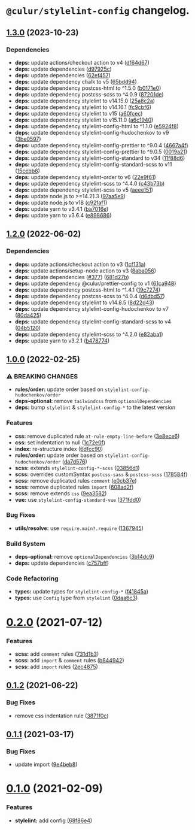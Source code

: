 # `@culur/stylelint-config` changelog.

## [1.3.0](https://github.com/culur/stylelint-config/compare/v1.2.0...v1.3.0) (2023-10-23)

### Dependencies

- **deps:** update actions/checkout action to v4 ([df64d67](https://github.com/culur/stylelint-config/commit/df64d676c823eaa6801e8b777a4d4a9370da27c7))
- **deps:** update dependencies ([d97925c](https://github.com/culur/stylelint-config/commit/d97925cace3ccdb86b3bdaa70f07dcc6d6e933d7))
- **deps:** update dependencies ([62ef457](https://github.com/culur/stylelint-config/commit/62ef45711e628ab451fe1757fb4987cadcc98e00))
- **deps:** update dependency chalk to v5 ([65bdd94](https://github.com/culur/stylelint-config/commit/65bdd946a468dc895b137af1a0bc800fc6955953))
- **deps:** update dependency postcss-html to ^1.5.0 ([b0171e0](https://github.com/culur/stylelint-config/commit/b0171e0c10bbbfabb73a46f96dc01af4d12ef5bc))
- **deps:** update dependency postcss-scss to ^4.0.9 ([87201de](https://github.com/culur/stylelint-config/commit/87201def4069c22c9b168536fc4b16c78dd463dc))
- **deps:** update dependency stylelint to v14.15.0 ([25a8c2a](https://github.com/culur/stylelint-config/commit/25a8c2aa1b06233be6a9f267b184fd700196d2e1))
- **deps:** update dependency stylelint to v14.16.1 ([fc9cbf6](https://github.com/culur/stylelint-config/commit/fc9cbf6b99483348e5b63fe2ed807c6c6d21293a))
- **deps:** update dependency stylelint to v15 ([a60fcec](https://github.com/culur/stylelint-config/commit/a60fcec3341b75a8cf370a1798bd5fc7f36e2b91))
- **deps:** update dependency stylelint to v15.11.0 ([a6c1940](https://github.com/culur/stylelint-config/commit/a6c19408e9aafa5c329ff888717b41285f4c9cf6))
- **deps:** update dependency stylelint-config-html to ^1.1.0 ([e5924f8](https://github.com/culur/stylelint-config/commit/e5924f874654266cf3e642ef1b26c92731dd4361))
- **deps:** update dependency stylelint-config-hudochenkov to v9 ([3be0597](https://github.com/culur/stylelint-config/commit/3be059796ece2b571524bbcf6934095e39d4bc2e))
- **deps:** update dependency stylelint-config-prettier to ^9.0.4 ([4667a4f](https://github.com/culur/stylelint-config/commit/4667a4fb2cd65f804173e6528797929e463c7dbf))
- **deps:** update dependency stylelint-config-prettier to ^9.0.5 ([0019a21](https://github.com/culur/stylelint-config/commit/0019a21bc716338398a9cc97296beec413ed51ec))
- **deps:** update dependency stylelint-config-standard to v34 ([11f88d6](https://github.com/culur/stylelint-config/commit/11f88d6d35304e24671409d187f7c2df470d2fc4))
- **deps:** update dependency stylelint-config-standard-scss to v11 ([15cebb6](https://github.com/culur/stylelint-config/commit/15cebb6573de17bb01a650ee2a4ddf1552e009c8))
- **deps:** update dependency stylelint-order to v6 ([22e9f61](https://github.com/culur/stylelint-config/commit/22e9f61f127ed1e107f1be6638afcf141112530e))
- **deps:** update dependency stylelint-scss to ^4.4.0 ([c43b73b](https://github.com/culur/stylelint-config/commit/c43b73b039f7da5653a5d4860248f1624e990d0a))
- **deps:** update dependency stylelint-scss to v5 ([aeee151](https://github.com/culur/stylelint-config/commit/aeee151eb3ddb0d103ab7a2bec15938260631b51))
- **deps:** update node.js to >=14.21.3 ([97aa5e9](https://github.com/culur/stylelint-config/commit/97aa5e98d3b1972ae4ef1d3b004844e1a5a954f8))
- **deps:** update node.js to v18 ([c92faf1](https://github.com/culur/stylelint-config/commit/c92faf1c3b7050d1baada847e253293310da0679))
- **deps:** update yarn to v3.4.1 ([ba7016e](https://github.com/culur/stylelint-config/commit/ba7016e9367b51a8d560c012fe192177cbe4e803))
- **deps:** update yarn to v3.6.4 ([e898686](https://github.com/culur/stylelint-config/commit/e8986868c8f7f2ff05313012e220efbab5a15074))

## [1.2.0](https://github.com/culur/stylelint-config/compare/v1.1.0...v1.2.0) (2022-06-02)

### Dependencies

- **deps:** update actions/checkout action to v3 ([1cf131a](https://github.com/culur/stylelint-config/commit/1cf131a0d48073fe7b07fb176e33a91ae324ccbd))
- **deps:** update actions/setup-node action to v3 ([8aba056](https://github.com/culur/stylelint-config/commit/8aba056a78c2e4656a6e21f3bc8da7b7133cf7e6))
- **deps:** update dependencies ([#377](https://github.com/culur/stylelint-config/issues/377)) ([681d27b](https://github.com/culur/stylelint-config/commit/681d27b781468a387d6ee5a7620ecfd6032f510e))
- **deps:** update dependency @culur/prettier-config to v1 ([61ca948](https://github.com/culur/stylelint-config/commit/61ca948192de46420e143369d6266bf3598100cc))
- **deps:** update dependency postcss-html to ^1.4.1 ([19c7274](https://github.com/culur/stylelint-config/commit/19c72743b70ce6710a5d684cfa1057d708e9893a))
- **deps:** update dependency postcss-scss to ^4.0.4 ([d6dbd57](https://github.com/culur/stylelint-config/commit/d6dbd57d636334fe8927dc0c0e5872d6b56aaa65))
- **deps:** update dependency stylelint to v14.8.5 ([8d22d43](https://github.com/culur/stylelint-config/commit/8d22d43dd827d4974ce58f8857f95666e8555df9))
- **deps:** update dependency stylelint-config-hudochenkov to v7 ([80da425](https://github.com/culur/stylelint-config/commit/80da42559f9da5d8948d40d1bf40df93f07c3d00))
- **deps:** update dependency stylelint-config-standard-scss to v4 ([04b5120](https://github.com/culur/stylelint-config/commit/04b51209c3417b92efbe9016055cfa751db5187f))
- **deps:** update dependency stylelint-scss to ^4.2.0 ([e82aba1](https://github.com/culur/stylelint-config/commit/e82aba141568cf129decbfb616ba91b1182ca5e0))
- **deps:** update yarn to v3.2.1 ([b478774](https://github.com/culur/stylelint-config/commit/b4787748af1b3c289e4aefbb3c2f57546dbbbff9))

## [1.0.0](https://github.com/culur/stylelint-config/compare/v0.2.0...v1.0.0) (2022-02-25)

### ⚠ BREAKING CHANGES

- **rules/order:** update order based on `stylelint-config-hudochenkov/order`
- **deps-optional:** remove `tailwindcss` from `optionalDependencies`
- **deps:** bump `stylelint` & `stylelint-config-*` to the latest version

### Features

- **css:** remove duplicated rule `at-rule-empty-line-before` ([3e8ece6](https://github.com/culur/stylelint-config/commit/3e8ece63774abceb92a724683d2cef0577f1a4d7))
- **css:** set indentation to null ([1c72e0f](https://github.com/culur/stylelint-config/commit/1c72e0ff3396c267d3a758b0eea49917c917c78c))
- **index:** re-structure index ([6dfcc90](https://github.com/culur/stylelint-config/commit/6dfcc902e00f31679a4d5b2495563345a3f4c890))
- **rules/order:** update order based on `stylelint-config-hudochenkov/order` ([da7d576](https://github.com/culur/stylelint-config/commit/da7d57683603d5bf08b66ff068f4ec0e3ba20e46))
- **scss:** extends `stylelint-config-*-scss` ([03856d1](https://github.com/culur/stylelint-config/commit/03856d1482bc98396f0463282f3358d9b89ecf89))
- **scss:** overrides customSyntax `postcss-sass` & `postcss-scss` ([178584f](https://github.com/culur/stylelint-config/commit/178584f288efc22ca98f26d8fb5aef9a92a3667b))
- **scss:** remove duplicated rules `comment` ([e0cb37e](https://github.com/culur/stylelint-config/commit/e0cb37e92997fdd009f0694bb4ede488bcf57853))
- **scss:** remove duplicated rules `import` ([608ad2f](https://github.com/culur/stylelint-config/commit/608ad2f227821f5ce866155bedcbbfcff755fc81))
- **scss:** remove extends `css` ([9ea3582](https://github.com/culur/stylelint-config/commit/9ea358240f904404a46626efc865f5237bd5cab2))
- **vue:** use `stylelint-config-standard-vue` ([371fdd0](https://github.com/culur/stylelint-config/commit/371fdd0d3e10004d1db7e262bace48b9ff002c91))

### Bug Fixes

- **utils/resolve:** use `require.main?.require` ([1367945](https://github.com/culur/stylelint-config/commit/1367945b0daaf8a347509153eb567c3857a3c145))

### Build System

- **deps-optional:** remove `optionalDependencies` ([3b14dc9](https://github.com/culur/stylelint-config/commit/3b14dc95f022de60b5d3983b13b8fe43d21726ce))
- **deps:** update dependencies ([c757bff](https://github.com/culur/stylelint-config/commit/c757bff2343c52da6fc20a85f8c6e2fbde951edb))

### Code Refactoring

- **types:** update types for `stylelint-config-*` ([f41845a](https://github.com/culur/stylelint-config/commit/f41845aa0a46d1185879a8ad269c31d74b3d2079))
- **types:** use `Config` type from `stylelint` ([0daa6c3](https://github.com/culur/stylelint-config/commit/0daa6c3362e947dd319a4d33cbf0a73e8b512b7e))

# [0.2.0](https://github.com/culur/stylelint-config/compare/v0.1.2...v0.2.0) (2021-07-12)

### Features

- **scss:** add `comment` rules ([731d1b3](https://github.com/culur/stylelint-config/commit/731d1b3b0d2ee6e42a5841c1f8d95b833d77ffc3))
- **scss:** add `import` & `comment` rules ([b844942](https://github.com/culur/stylelint-config/commit/b844942706a22a64c0cfcd38d94d070f235fe88f))
- **scss:** add `import` rules ([2ec4875](https://github.com/culur/stylelint-config/commit/2ec4875e08576190073b32fe23e2d650b2956154))

## [0.1.2](https://github.com/culur/stylelint-config/compare/v0.1.1...v0.1.2) (2021-06-22)

### Bug Fixes

- remove css indentation rule ([3871f0c](https://github.com/culur/stylelint-config/commit/3871f0c899c11a9849330d46ee69ba9494eb5a85))

## [0.1.1](https://github.com/culur/stylelint-config/compare/v0.1.0...v0.1.1) (2021-03-17)

### Bug Fixes

- update import ([9e4beb8](https://github.com/culur/stylelint-config/commit/9e4beb883c7bf5fd22c53033d9805cbdd83f53d2))

# [0.1.0](https://github.com/culur/stylelint-config/compare/v0.0.1...v0.1.0) (2021-02-09)

### Features

- **stylelint:** add config ([68f86e4](https://github.com/culur/stylelint-config/commit/68f86e4583abdacee727fe7d2e52f8e2baa63601))
